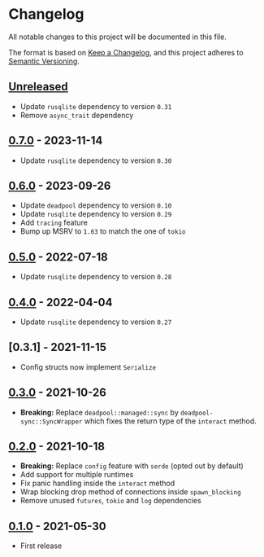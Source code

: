 # Changelog

All notable changes to this project will be documented in this file.

The format is based on [Keep a Changelog](https://keepachangelog.com/en/1.1.0/),
and this project adheres to [Semantic Versioning](https://semver.org/spec/v2.0.0.html).

<!-- next-header -->

## [Unreleased]

- Update `rusqlite` dependency to version `0.31`
- Remove `async_trait` dependency

## [0.7.0] - 2023-11-14

- Update `rusqlite` dependency to version `0.30`

## [0.6.0] - 2023-09-26

- Update `deadpool` dependency to version `0.10`
- Update `rusqlite` dependency to version `0.29`
- Add `tracing` feature
- Bump up MSRV to `1.63` to match the one of `tokio`

## [0.5.0] - 2022-07-18

- Update `rusqlite` dependency to version `0.28`

## [0.4.0] - 2022-04-04

- Update `rusqlite` dependency to version `0.27`

## [0.3.1] - 2021-11-15

- Config structs now implement `Serialize`

## [0.3.0] - 2021-10-26

- __Breaking:__ Replace `deadpool::managed::sync` by
  `deadpool-sync::SyncWrapper` which fixes the return type
  of the `interact` method.

## [0.2.0] - 2021-10-18

- __Breaking:__ Replace `config` feature with `serde` (opted out by default)
- Add support for multiple runtimes
- Fix panic handling inside the `interact` method
- Wrap blocking drop method of connections inside `spawn_blocking`
- Remove unused `futures`, `tokio` and `log` dependencies

## [0.1.0] - 2021-05-30

- First release

<!-- next-url -->
[Unreleased]: https://github.com/bikeshedder/deadpool/compare/deadpool-sqlite-v0.6.0...HEAD
[0.7.0]: https://github.com/bikeshedder/deadpool/compare/deadpool-sqlite-v0.6.0...deadpool-sqlite-v0.7.0
[0.6.0]: https://github.com/bikeshedder/deadpool/compare/deadpool-sqlite-v0.5.0...deadpool-sqlite-v0.6.0
[0.5.0]: https://github.com/bikeshedder/deadpool/compare/deadpool-sqlite-v0.4.0...deadpool-sqlite-v0.5.0
[0.4.0]: https://github.com/bikeshedder/deadpool/compare/deadpool-sqlite-v0.3.0...deadpool-sqlite-v0.4.0
[0.3.0]: https://github.com/bikeshedder/deadpool/compare/deadpool-sqlite-v0.2.0...deadpool-sqlite-v0.3.0
[0.2.0]: https://github.com/bikeshedder/deadpool/compare/deadpool-sqlite-v0.1.0...deadpool-sqlite-v0.2.0
[0.1.0]: https://github.com/bikeshedder/deadpool/releases/tag/deadpool-sqlite-v0.1.0